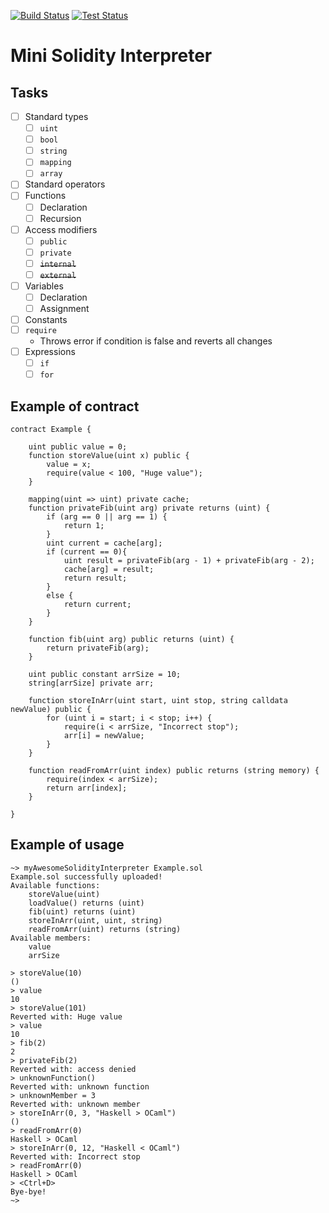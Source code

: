 <a href="https://github.com/5h15h4k1n9/MSI/actions"><img alt="Build Status" src="https://github.com/5h15h4k1n9/MSI/actions/workflows/build.yml/badge.svg"></a>
<a href="https://github.com/5h15h4k1n9/MSI/actions"><img alt="Test Status" src="https://github.com/5h15h4k1n9/MSI/actions/workflows/test.yml/badge.svg"></a>

# Mini Solidity Interpreter
## Tasks
- [ ] Standard types
  - [ ] `uint`
  - [ ] `bool`
  - [ ] `string`
  - [ ] `mapping`
  - [ ] `array`
- [ ] Standard operators
- [ ] Functions
  - [ ] Declaration
  - [ ] Recursion
- [ ] Access modifiers
  - [ ] `public`
  - [ ] `private`
  - [ ] ~~`internal`~~
  - [ ] ~~`external`~~
- [ ] Variables
  - [ ] Declaration
  - [ ] Assignment
- [ ] Constants
- [ ] `require`
  - Throws error if condition is false and reverts all changes
- [ ] Expressions
  - [ ] `if`
  - [ ] `for`

## Example of contract

```solidity
contract Example {

    uint public value = 0;
    function storeValue(uint x) public {	
        value = x;
        require(value < 100, "Huge value");
    }

    mapping(uint => uint) private cache;
    function privateFib(uint arg) private returns (uint) {
        if (arg == 0 || arg == 1) {
            return 1;
        }
        uint current = cache[arg];
        if (current == 0){
            uint result = privateFib(arg - 1) + privateFib(arg - 2);
            cache[arg] = result;
            return result;
        }
        else {
            return current;
        }
    }

    function fib(uint arg) public returns (uint) {
        return privateFib(arg);
    }

    uint public constant arrSize = 10;	
    string[arrSize] private arr;

    function storeInArr(uint start, uint stop, string calldata newValue) public {
        for (uint i = start; i < stop; i++) {
            require(i < arrSize, "Incorrect stop");
            arr[i] = newValue;
        }
    }

    function readFromArr(uint index) public returns (string memory) {
        require(index < arrSize);
        return arr[index];
    }

}
```

## Example of usage

```
~> myAwesomeSolidityInterpreter Example.sol
Example.sol successfully uploaded!
Available functions:
    storeValue(uint)
    loadValue() returns (uint)
    fib(uint) returns (uint)
    storeInArr(uint, uint, string)
    readFromArr(uint) returns (string)
Available members:
    value
    arrSize

> storeValue(10)
()
> value
10
> storeValue(101)
Reverted with: Huge value
> value
10
> fib(2)
2
> privateFib(2)
Reverted with: access denied
> unknownFunction()
Reverted with: unknown function
> unknownMember = 3
Reverted with: unknown member
> storeInArr(0, 3, "Haskell > OCaml")
()
> readFromArr(0)
Haskell > OCaml
> storeInArr(0, 12, "Haskell < OCaml")
Reverted with: Incorrect stop
> readFromArr(0)
Haskell > OCaml
> <Ctrl+D>
Bye-bye!
~>
```